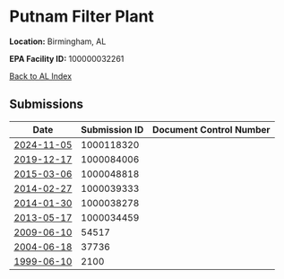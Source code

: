 # Putnam Filter Plant

**Location:** Birmingham, AL

**EPA Facility ID:** 100000032261

[Back to AL Index](../../index.md)

## Submissions

| Date | Submission ID | Document Control Number |
|------|--------------|-------------------------|
| [2024-11-05](submissions/1000118320.md) | 1000118320 |  |
| [2019-12-17](submissions/1000084006.md) | 1000084006 |  |
| [2015-03-06](submissions/1000048818.md) | 1000048818 |  |
| [2014-02-27](submissions/1000039333.md) | 1000039333 |  |
| [2014-01-30](submissions/1000038278.md) | 1000038278 |  |
| [2013-05-17](submissions/1000034459.md) | 1000034459 |  |
| [2009-06-10](submissions/54517.md) | 54517 |  |
| [2004-06-18](submissions/37736.md) | 37736 |  |
| [1999-06-10](submissions/2100.md) | 2100 |  |
